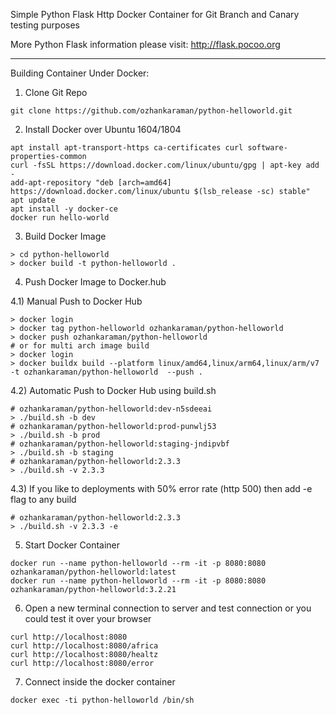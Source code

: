 Simple Python Flask Http Docker Container for Git Branch and Canary testing purposes

More Python Flask information please visit: http://flask.pocoo.org

- - -

Building Container Under Docker:
1) Clone Git Repo
```
git clone https://github.com/ozhankaraman/python-helloworld.git
```

2) Install Docker over Ubuntu 1604/1804
```
apt install apt-transport-https ca-certificates curl software-properties-common
curl -fsSL https://download.docker.com/linux/ubuntu/gpg | apt-key add -
add-apt-repository "deb [arch=amd64] https://download.docker.com/linux/ubuntu $(lsb_release -sc) stable"
apt update
apt install -y docker-ce
docker run hello-world
```

3) Build Docker Image
```
> cd python-helloworld
> docker build -t python-helloworld .
```

4) Push Docker Image to Docker.hub

4.1) Manual Push to Docker Hub
```
> docker login
> docker tag python-helloworld ozhankaraman/python-helloworld
> docker push ozhankaraman/python-helloworld
# or for multi arch image build
> docker login
> docker buildx build --platform linux/amd64,linux/arm64,linux/arm/v7 -t ozhankaraman/python-helloworld  --push .
```

4.2) Automatic Push to Docker Hub using build.sh
```
# ozhankaraman/python-helloworld:dev-n5sdeeai
> ./build.sh -b dev
# ozhankaraman/python-helloworld:prod-punwlj53
> ./build.sh -b prod
# ozhankaraman/python-helloworld:staging-jndipvbf
> ./build.sh -b staging
# ozhankaraman/python-helloworld:2.3.3
> ./build.sh -v 2.3.3
```

4.3) If you like to deployments with 50% error rate (http 500) then add -e flag to any build
```
# ozhankaraman/python-helloworld:2.3.3
> ./build.sh -v 2.3.3 -e
```

5) Start Docker Container
```
docker run --name python-helloworld --rm -it -p 8080:8080 ozhankaraman/python-helloworld:latest
docker run --name python-helloworld --rm -it -p 8080:8080 ozhankaraman/python-helloworld:3.2.21
```

6) Open a new terminal connection to server and test connection or you could test it over your browser
```
curl http://localhost:8080
curl http://localhost:8080/africa
curl http://localhost:8080/healtz
curl http://localhost:8080/error
```

7) Connect inside the docker container
```
docker exec -ti python-helloworld /bin/sh
```




